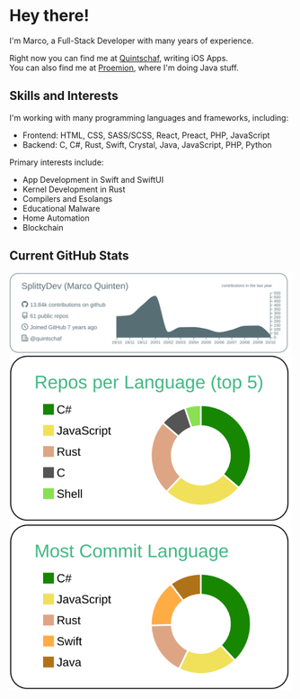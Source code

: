 # Hey there!
I'm Marco, a Full-Stack Developer with many years of experience.

Right now you can find me at [Quintschaf], writing iOS Apps.<br>
You can also find me at [Proemion], where I'm doing Java stuff.

## Skills and Interests

I'm working with many programming languages and frameworks, including:

- Frontend: HTML, CSS, SASS/SCSS, React, Preact, PHP, JavaScript
- Backend: C, C#, Rust, Swift, Crystal, Java, JavaScript, PHP, Python

Primary interests include:
- App Development in Swift and SwiftUI
- Kernel Development in Rust
- Compilers and Esolangs
- Educational Malware
- Home Automation
- Blockchain

## Current GitHub Stats

![img1]
![img2] ![img3]

<!-- Links -->

[Quintschaf]: https://github.com/Quintschaf
[Proemion]: https://github.com/Proemion
[img1]: https://raw.githubusercontent.com/SplittyDev/splittydev/master/profile-summary-card-output/default/0-profile-details.svg
[img2]: https://raw.githubusercontent.com/SplittyDev/splittydev/master/profile-summary-card-output/vue/1-repos-per-language.svg
[img3]: https://raw.githubusercontent.com/SplittyDev/splittydev/master/profile-summary-card-output/vue/2-most-commit-language.svg
[stats]: https://github-readme-stats.vercel.app/api?username=splittydev&count_private=true&show_icons=true&hide_border=true
